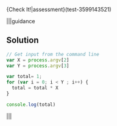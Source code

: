 {Check It!|assessment}(test-3599143521)

|||guidance
## Solution
```javascript
// Get input from the command line
var X = process.argv[2]
var Y = process.argv[3]

var total= 1;
for (var i = 0; i < Y ; i++) {
  total = total * X
}

console.log(total)
```
|||